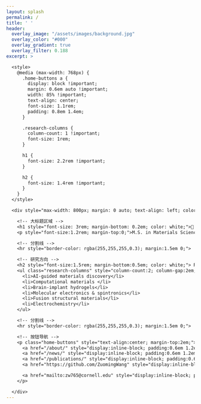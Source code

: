 ```yaml
---
layout: splash
permalink: /
title: ' '
header:
  overlay_image: "/assets/images/background.jpg"
  overlay_color: "#000"
  overlay_gradient: true
  overlay_filter: 0.188
excerpt: >

  <style>
    @media (max-width: 768px) {
      .home-buttons a {
        display: block !important;
        margin: 0.6em auto !important;
        width: 85% !important;
        text-align: center;
        font-size: 1.1rem;
        padding: 0.8em 1.4em;
      }

      .research-columns {
        column-count: 1 !important;
        font-size: 1rem;
      }

      h1 {
        font-size: 2.2rem !important;
      }

      h2 {
        font-size: 1.4rem !important;
      }
    }
  </style>

  <div style="max-width: 800px; margin: 0 auto; text-align: left; color: white;">

    <!-- 大标题区域 -->
    <h1 style="font-size: 3rem; margin-bottom: 0.2em; color: white;">👋 Hi, I'm <strong>Zuoming Wang</strong></h1>
    <p style="font-size:1.2rem; margin-top:0;">M.S. in Materials Science, Cornell University</p>

    <!-- 分割线 -->
    <hr style="border-color: rgba(255,255,255,0.3); margin:1.5em 0;">

    <!-- 研究方向 -->
    <h2 style="font-size:1.5rem; margin-bottom:0.5em; color: white;"> Research Interests</h2>
    <ul class="research-columns" style="column-count:2; column-gap:2em; list-style-type: disc; padding-left:1em; line-height:1.6;">
      <li>AI-guided materials discovery</li>
      <li>Computational materials </li>
      <li>Brain-implant hydrogels</li>
      <li>Molecular electronics & spintronics</li>
      <li>Fusion structural materials</li>
      <li>Electrochemistry</li>
    </ul>

    <!-- 分割线 -->
    <hr style="border-color: rgba(255,255,255,0.3); margin:1.5em 0;">

    <!-- 按钮导航 -->
    <p class="home-buttons" style="text-align:center; margin-top:2em;">
      <a href="/about/" style="display:inline-block; padding:0.6em 1.2em; margin:0 0.5em; background:rgba(255,255,255,0.2); border-radius:4px; color:white; text-decoration:none;">About</a>
      <a href="/news/" style="display:inline-block; padding:0.6em 1.2em; margin:0 0.5em; background:rgba(255,255,255,0.2); border-radius:4px; color:white; text-decoration:none;">News</a>
      <a href="/publications/" style="display:inline-block; padding:0.6em 1.2em; margin:0 0.5em; background:rgba(255,255,255,0.2); border-radius:4px; color:white; text-decoration:none;">Publications</a>
      <a href="https://github.com/ZuomingWang" style="display:inline-block; padding:0.6em 1.2em; margin:0 0.5em; background:rgba(255,255,255,0.2); border-radius:4px; color:white; text-decoration:none;" target="_blank" rel="noopener">GitHub</a>

      <a href="mailto:zw765@cornell.edu" style="display:inline-block; padding:0.6em 1.2em; margin:0 0.5em; background:rgba(255,255,255,0.2); border-radius:4px; color:white; text-decoration:none;">Contact</a>
    </p>

  </div>
---
```

